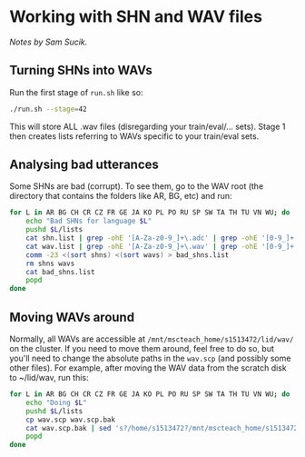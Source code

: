 # Working with SHN and WAV files
*Notes by Sam Sucik.*

## Turning SHNs into WAVs
Run the first stage of `run.sh` like so:
```bash
./run.sh --stage=42
```
This will store ALL .wav files (disregarding your train/eval/... sets). Stage 1 then creates lists referring to WAVs specific to your train/eval sets.

## Analysing bad utterances
Some SHNs are bad (corrupt). To see them, go to the WAV root (the directory that contains the folders like AR, BG, etc) and run:
```bash
for L in AR BG CH CR CZ FR GE JA KO PL PO RU SP SW TA TH TU VN WU; do
	echo "Bad SHNs for language $L"
	pushd $L/lists
	cat shn.list | grep -ohE '[A-Za-z0-9_]+\.adc' | grep -ohE '[0-9_]+' | sort > shns
	cat wav.list | grep -ohE '[A-Za-z0-9_]+\.wav' | grep -ohE '[0-9_]+' | sort > wavs
	comm -23 <(sort shns) <(sort wavs) > bad_shns.list
	rm shns wavs
	cat bad_shns.list
	popd
done
```

## Moving WAVs around
Normally, all WAVs are accessible at `/mnt/mscteach_home/s1513472/lid/wav/` on the cluster. If you need to move them around, feel free to do so, but you'll need to change the absolute paths in the `wav.scp` (and possibly some other files). For example, after moving the WAV data from the scratch disk to ~/lid/wav, run this:
```bash
for L in AR BG CH CR CZ FR GE JA KO PL PO RU SP SW TA TH TU VN WU; do
	echo "Doing $L"
	pushd $L/lists
	cp wav.scp wav.scp.bak
	cat wav.scp.bak | sed 's?/home/s1513472?/mnt/mscteach_home/s1513472?g' > wav.scp
	popd
done
```
